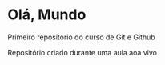 # Olá, Mundo
 Primeiro repositorio do curso de Git e Github

Repositório criado durante uma aula aoa vivo

